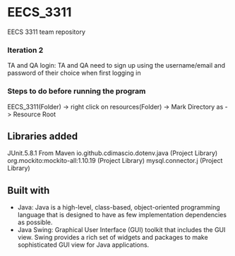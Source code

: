 # EECS_3311
EECS 3311 team repository

### Iteration 2
TA and QA login: TA and QA need to sign up using the username/email and password of their choice when first logging in

### Steps to do before running the program
EECS_3311(Folder) -> right click on resources(Folder) -> Mark Directory as -> Resource Root

## Libraries added 
JUnit.5.8.1
From Maven
io.github.cdimascio.dotenv.java (Project Library)
org.mockito:mockito-all:1.10.19 (Project Library)
mysql.connector.j (Project Library)

## Built with

- Java: Java is a high-level, class-based, object-oriented programming language that is designed to have as few implementation dependencies as possible.
- Java Swing: Graphical User Interface (GUI) toolkit that includes the GUI view. Swing provides a rich set of widgets and packages to make sophisticated GUI view for Java applications. 

